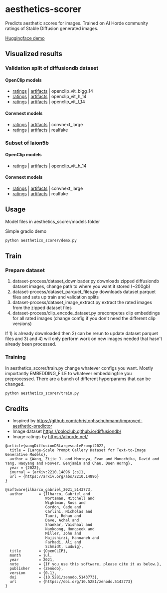 # aesthetics-scorer

Predicts aesthetic scores for images. Trained on AI Horde community ratings of Stable Diffusion generated images.

[Huggingface demo](https://huggingface.co/spaces/kenjiqq/aesthetics-scorer)

## Visualized results

### Validation split of diffusiondb dataset

#### OpenClip models

* [ratings](https://htmlpreview.github.io/?https://github.com/kenjiqq/aesthetics-scorer/blob/main/visualize/diffusiondb/visualize-aesthetics_scorer_rating_openclip_vit_bigg_14.html) 
| [artifacts](https://htmlpreview.github.io/?https://github.com/kenjiqq/aesthetics-scorer/blob/main/visualize/diffusiondb/visualize-aesthetics_scorer_artifacts_openclip_vit_bigg_14.html) 
| openclip_vit_bigg_14
* [ratings](https://htmlpreview.github.io/?https://github.com/kenjiqq/aesthetics-scorer/blob/main/visualize/diffusiondb/visualize-aesthetics_scorer_rating_openclip_vit_h_14.html) 
| [artifacts](https://htmlpreview.github.io/?https://github.com/kenjiqq/aesthetics-scorer/blob/main/visualize/diffusiondb/visualize-aesthetics_scorer_artifacts_openclip_vit_h_14.html) 
| openclip_vit_h_14
* [ratings](https://htmlpreview.github.io/?https://github.com/kenjiqq/aesthetics-scorer/blob/main/visualize/diffusiondb/visualize-aesthetics_scorer_rating_openclip_vit_l_14.html) 
| [artifacts](https://htmlpreview.github.io/?https://github.com/kenjiqq/aesthetics-scorer/blob/main/visualize/diffusiondb/visualize-aesthetics_scorer_artifacts_openclip_vit_l_14.html) 
| openclip_vit_l_14

#### Convnext models
* [ratings](https://htmlpreview.github.io/?https://github.com/kenjiqq/aesthetics-scorer/blob/main/visualize/diffusiondb/visualize-aesthetics_rating_convnext_large_2e_b2e.html)
| [artifacts](https://htmlpreview.github.io/?https://github.com/kenjiqq/aesthetics-scorer/blob/main/visualize/diffusiondb/visualize-aesthetics_artifacts_convnext_large_2e_b2e.html) 
| convnext_large
* [ratings](https://htmlpreview.github.io/?https://github.com/kenjiqq/aesthetics-scorer/blob/main/visualize/diffusiondb/visualize-aesthetics_rating_realfake_2e_b2e.html)
| [artifacts](https://htmlpreview.github.io/?https://github.com/kenjiqq/aesthetics-scorer/blob/main/visualize/diffusiondb/visualize-aesthetics_artifacts_realfake_2e_b2e.html) 
| realfake

### Subset of laion5b

####  OpenClip models

* [ratings](https://htmlpreview.github.io/?https://github.com/kenjiqq/aesthetics-scorer/blob/main/visualize/laion/visualize-laion5b-rating-openclip_vit_h_14.html) 
| [artifacts](https://htmlpreview.github.io/?https://github.com/kenjiqq/aesthetics-scorer/blob/main/visualize/laion/visualize-laion5b-artifacts-openclip_vit_h_14.html)
| openclip_vit_h_14

#### Convnext models

* [ratings](https://htmlpreview.github.io/?https://github.com/kenjiqq/aesthetics-scorer/blob/main/visualize/laion/visualize-laion5b-rating-aesthetics_rating_convnext_large_2e_b2e.html) 
| [artifacts](https://htmlpreview.github.io/?https://github.com/kenjiqq/aesthetics-scorer/blob/main/visualize/laion/visualize-laion5b-artifacts-aesthetics_artifacts_convnext_large_2e_b2e.html)
| convnext_large
* [ratings](https://htmlpreview.github.io/?https://github.com/kenjiqq/aesthetics-scorer/blob/main/visualize/laion/visualize-laion5b-rating-aesthetics_rating_realfake_2e_b2e.html) 
| [artifacts](https://htmlpreview.github.io/?https://github.com/kenjiqq/aesthetics-scorer/blob/main/visualize/laion/visualize-laion5b-artifacts-aesthetics_artifacts_realfake_2e_b2e.html)
| realfake


## Usage 


Model files in aesthetics_scorer/models folder

Simple gradio demo
```bash
python aesthetics_scorer/demo.py
```

## Train

### Prepare dataset

1. dataset-process/dataset_downloader.py downloads zipped diffusiondb dataset images, change path to where you want it stored (~200gb)
2. dataset-process/dataset_parquet_files.py downloads dataset parquet files and sets up train and validation splits
3. dataset-process/dataset_image_extract.py extract the rated images from the zipped dataset files
4. dataset-process/clip_encode_dataset.py precomputes clip embeddings for all rated images (change config if you don't need the different clip versions)

If 1) is already downloaded then 2) can be rerun to update dataset parquet files and 3) and 4) will only perform work on new images needed that hasn't already been processed.

### Training
In aesthetics_scorer/train.py change whatever configs you want. Mostly importantly EMBEDDING_FILE to whatever embeddingfile you preprocessed.
There are a bunch of different hyperparams that can be changed.

```bash
python aesthetics_scorer/train.py
```


## Credits
* Inspired by https://github.com/christophschuhmann/improved-aesthetic-predictor
* Image dataset https://poloclub.github.io/diffusiondb/
* Image ratings by https://aihorde.net/

```
@article{wangDiffusionDBLargescalePrompt2022,
  title = {Large-Scale Prompt Gallery Dataset for Text-to-Image Generative Models},
  author = {Wang, Zijie J. and Montoya, Evan and Munechika, David and Yang, Haoyang and Hoover, Benjamin and Chau, Duen Horng},
  year = {2022},
  journal = {arXiv:2210.14896 [cs]},
  url = {https://arxiv.org/abs/2210.14896}
}
```
```
@software{ilharco_gabriel_2021_5143773,
  author       = {Ilharco, Gabriel and
                  Wortsman, Mitchell and
                  Wightman, Ross and
                  Gordon, Cade and
                  Carlini, Nicholas and
                  Taori, Rohan and
                  Dave, Achal and
                  Shankar, Vaishaal and
                  Namkoong, Hongseok and
                  Miller, John and
                  Hajishirzi, Hannaneh and
                  Farhadi, Ali and
                  Schmidt, Ludwig},
  title        = {OpenCLIP},
  month        = jul,
  year         = 2021,
  note         = {If you use this software, please cite it as below.},
  publisher    = {Zenodo},
  version      = {0.1},
  doi          = {10.5281/zenodo.5143773},
  url          = {https://doi.org/10.5281/zenodo.5143773}
}
```
